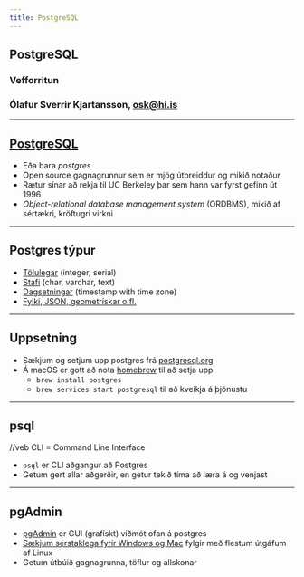 ```yaml
---
title: PostgreSQL
---
```


## PostgreSQL

### Vefforritun

### Ólafur Sverrir Kjartansson, [osk@hi.is](mailto:osk@hi.is)

---

## [PostgreSQL](https://en.wikipedia.org/wiki/PostgreSQL)

* Eða bara _postgres_
* Open source gagnagrunnur sem er mjög útbreiddur og mikið notaður
* Rætur sínar að rekja til UC Berkeley þar sem hann var fyrst gefinn út 1996
* _Object-relational database management system_ (ORDBMS), mikið af sértækri, kröftugri virkni

***

## Postgres týpur

* [Tölulegar](http://www.postgresql.org/docs/current/static/datatype-numeric.html) (integer, serial)
* [Stafi](http://www.postgresql.org/docs/current/static/datatype-character.html) (char, varchar, text)
* [Dagsetningar](http://www.postgresql.org/docs/current/static/datatype-datetime.html) (timestamp with time zone)
* [Fylki, JSON, geometrískar o.fl.](http://www.postgresql.org/docs/current/static/datatype.html)

***

## Uppsetning

* Sækjum og setjum upp postgres frá [postgresql.org](http://www.postgresql.org/)
* Á macOS er gott að nota [homebrew](http://brew.sh/) til að setja upp
  * `brew install postgres`
  * `brew services start postgresql` til að kveikja á þjónustu

***

## psql

//veb CLI = Command Line Interface
* `psql` er CLI aðgangur að Postgres
* Getum gert allar aðgerðir, en getur tekið tíma að læra á og venjast

***

## pgAdmin

* [pgAdmin](http://www.pgadmin.org/) er GUI (grafískt) viðmót ofan á postgres
* [Sækjum sérstaklega fyrir Windows og Mac](http://www.pgadmin.org/download/) fylgir með flestum útgáfum af Linux
* Getum útbúið gagnagrunna, töflur og allskonar
